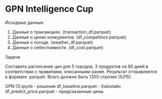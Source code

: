 # GPN Intelligence Cup

Исходные данные:
1. Данные о транзакциях. (transaction_df.parquet)
2. Данные о ценах конкурентов. (df_competitors.parquet)
3. Данные о погоде. (weather_df.parquet)
4. Данные о себестоимости. (df_cost.parquet)

Задача

Составить расписание цен для 5 городов, 3 продуктов на 90 дней в соответствии с
правилами, описанными ранее. Результат отправляется в формате .parquet.
Всего должно быть 1350 строчек (5*3*15).

GPN (1).ipynb - решение
df_baseline.parquet - бэйзлайн
df_predict_price.parquet - предсказанные цены
